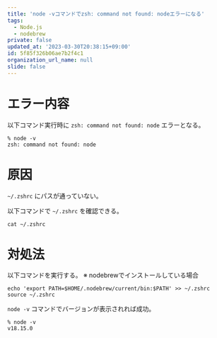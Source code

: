 ```yaml
---
title: 'node -vコマンドでzsh: command not found: nodeエラーになる'
tags:
  - Node.js
  - nodebrew
private: false
updated_at: '2023-03-30T20:38:15+09:00'
id: 5f85f326b06ae7b2f4c1
organization_url_name: null
slide: false
---
```


# エラー内容

以下コマンド実行時に `zsh: command not found: node`  エラーとなる。

```shell:コマンド
% node -v
zsh: command not found: node
```

# 原因

`~/.zshrc` にパスが通っていない。

以下コマンドで `~/.zshrc` を確認できる。

```shell:コマンド
cat ~/.zshrc
```

# 対処法

以下コマンドを実行する。
※ nodebrewでインストールしている場合

```shell:コマンド
echo 'export PATH=$HOME/.nodebrew/current/bin:$PATH' >> ~/.zshrc
source ~/.zshrc
```

`node -v` コマンドでバージョンが表示されれば成功。

```
% node -v
v18.15.0
```

